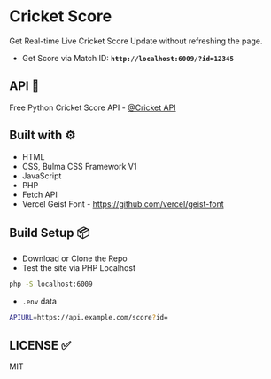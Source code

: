 # Cricket Score

Get Real-time Live Cricket Score Update without refreshing the page.  

- Get Score via Match ID: **`http://localhost:6009/?id=12345`**  

## API 🍘

Free Python Cricket Score API - [@Cricket API](https://github.com/sanwebinfo/cricket-api)  

## Built with ⚙

- HTML
- CSS, Bulma CSS Framework V1
- JavaScript
- PHP
- Fetch API
- Vercel Geist Font - <https://github.com/vercel/geist-font>

## Build Setup 📦

- Download or Clone the Repo
- Test the site via PHP Localhost

```bash
php -S localhost:6009
```

- `.env` data

```sh
APIURL=https://api.example.com/score?id=
```

## LICENSE ✅

MIT
